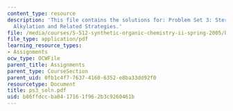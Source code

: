 ```yaml
---
content_type: resource
description: 'This file contains the solutions for: Problem Set 3: Stereocontrolled
  Alkylation and Related Strategies.'
file: /media/courses/5-512-synthetic-organic-chemistry-ii-spring-2005/b86ffdccba0417161f962b3c9260461b_ps3_soln.pdf
file_type: application/pdf
learning_resource_types:
- Assignments
ocw_type: OCWFile
parent_title: Assignments
parent_type: CourseSection
parent_uid: 0fb1c4f7-7637-4160-6352-e8ba33dd92f0
resourcetype: Document
title: ps3_soln.pdf
uid: b86ffdcc-ba04-1716-1f96-2b3c9260461b
---
```

